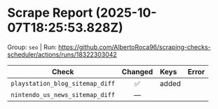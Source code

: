 # Scrape Report (2025-10-07T18:25:53.828Z)

Group: `seo`  |  Run: https://github.com/AlbertoRoca96/scraping-checks-scheduler/actions/runs/18322303042

| Check | Changed | Keys | Error |
|---|:---:|:--|:--|
| `playstation_blog_sitemap_diff` | ✅ | added |  |
| `nintendo_us_news_sitemap_diff` | — |  |  |
